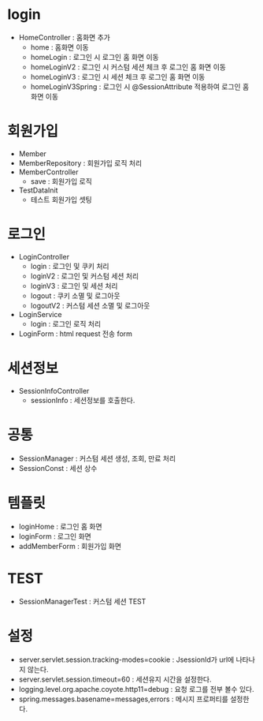 # login
- HomeController : 홈화면 추가
	- home : 홈화면 이동
	- homeLogin : 로그인 시 로그인 홈 화면 이동
	- homeLoginV2 : 로그인 시 커스텀 세션 체크 후 로그인 홈 화면 이동
	- homeLoginV3 : 로그인 시 세션 체크 후 로그인 홈 화면 이동
	- homeLoginV3Spring : 로그인 시 @SessionAttribute 적용하여 로그인 홈 화면 이동

# 회원가입
- Member
- MemberRepository : 회원가입 로직 처리
- MemberController
	- save : 회원가입 로직
- TestDataInit
	- 테스트 회원가입 셋팅

# 로그인
- LoginController
	- login : 로그인 및 쿠키 처리
	- loginV2 : 로그인 및 커스텀 세션 처리
	- loginV3 : 로그인 및 세션 처리
	- logout : 쿠키 소멸 및 로그아웃
	- logoutV2 : 커스텀 세션 소멸 및 로그아웃
- LoginService
	- login : 로그인 로직 처리
- LoginForm : html request 전송 form

# 세션정보
- SessionInfoController
	- sessionInfo : 세션정보를 호출한다.

# 공통
- SessionManager : 커스텀 세션 생성, 조회, 만료 처리
- SessionConst : 세션 상수

# 템플릿
- loginHome : 로그인 홈 화면
- loginForm : 로그인 화면
- addMemberForm : 회원가입 화면

# TEST
- SessionManagerTest : 커스텀 세션 TEST

# 설정
- server.servlet.session.tracking-modes=cookie : JsessionId가 url에 나타나지 않는다.
- server.servlet.session.timeout=60 : 세션유지 시간을 설정한다.
- logging.level.org.apache.coyote.http11=debug : 요청 로그를 전부 볼수 있다.
- spring.messages.basename=messages,errors : 메시지 프로퍼티를 설정한다.
